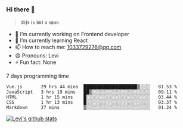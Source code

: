 ### Hi there 👋

> 𝕷𝖎𝖋𝖊 𝖎𝖘 𝖇𝖚𝖙 𝖆 𝖘𝖕𝖆𝖓

- 🔭 I’m currently working on Frontend developer
- 🌱 I’m currently learning React
- 📫 How to reach me: 1033729276@qq.com
- 😄 Pronouns: Levi
- ⚡ Fun fact: None


7 days programming time



<!--START_SECTION:waka-->
```text
Vue.js       29 hrs 44 mins  ████████████████████▒░░░░   81.53 % 
JavaScript   3 hrs 19 mins   ██▒░░░░░░░░░░░░░░░░░░░░░░   09.11 % 
HTML         1 hr 15 mins    █░░░░░░░░░░░░░░░░░░░░░░░░   03.44 % 
CSS          1 hr 13 mins    █░░░░░░░░░░░░░░░░░░░░░░░░   03.37 % 
Markdown     27 mins         ▒░░░░░░░░░░░░░░░░░░░░░░░░   01.24 % 
```
<!--END_SECTION:waka-->


[![Levi's github stats](https://github-readme-stats.vercel.app/api?username=chaossssss)](https://github.com/anuraghazra/github-readme-stats)
